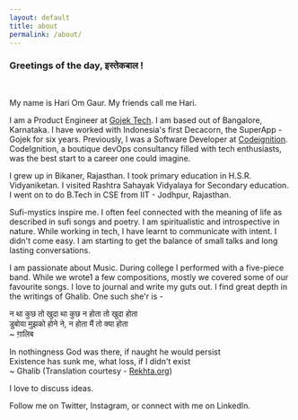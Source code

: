 ```yaml
---
layout: default
title: about
permalink: /about/
---
```


<div>
  <h3 class="fw-bold col-md-12" >Greetings of the day,  इस्तेकबाल !</h3>
  <div>
     <br>
     <p>
       My name is Hari Om Gaur. My friends call me Hari.
     </p>
     <p>
     I am a Product Engineer at <a href="http://gojek.io">Gojek Tech</a>. I am based out of Bangalore, Karnataka. I have worked with Indonesia's first Decacorn, the SuperApp - Gojek for six years. Previously, I was a Software Developer at <a href="http://codeignition.co"
     target="_blank">Codeignition</a>. CodeIgnition, a boutique devOps
     consultancy filled with tech enthusiasts, was the best start to a career
     one could imagine.
     </p>
     <p>
     I grew up in Bikaner, Rajasthan. I took primary education in
     H.S.R. Vidyaniketan. I visited Rashtra Sahayak Vidyalaya for Secondary education.
     I went on to do B.Tech in CSE from IIT - Jodhpur, Rajasthan.
     </p>
     <p>
     Sufi-mystics inspire me. I often feel connected with the
     meaning of life as described in sufi songs and poetry. I am
     spiritualistic and introspective in nature. While working in tech, I
     have learnt to communicate with intent. I didn't come easy. I am
     starting to get the balance of small talks and long lasting
     conversations.
     </p>
     <p>
     I am passionate about Music.
     During college I performed with
     a five-piece band. While we wrote1
     a few compositions, mostly we covered some of our favourite songs. I love to journal and write my guts out. I find great depth in the writings of Ghalib. One such she'r is -
     </p>
     <p>
     <div>
     न था कुछ तो खुदा था कुछ न होता तो खुदा होता 
     <br>
     डुबोया मुझको होने ने, न होता मैं तो क्या होता
     <br>
     ~ ग़ालिब 
     </div>
     </p>
     <p>
     In nothingness God was there, if naught he would persist
     <br>
     Existence has sunk me, what loss, if I didn't exist
     <br>
     ~ Ghalib
     (Translation courtesy - <a href="rekhta.org" target="_blank">Rekhta.org</a>)
     </p>
     <p>
       I love to discuss ideas.
     </p>
     <p>
       Follow me on Twitter, Instagram, or connect
     with me on LinkedIn.
     </p>
  </div>
</div>
